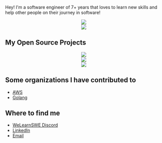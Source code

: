 Hey! I'm a software engineer of 7+ years that loves to learn new skills and help other people on their journey in software!

<div align="center">
  <img src="https://github-readme-stats-pi-hazel-84.vercel.app/api?username=it-me-joda&show=prs_merged,prs_merged_percentage&show_icons=true&count_private=true&disable_animations=false&rank_icon=percentile&theme=github_dark&include_all_commits=true&number_format=long&cache_seconds=600"/>
</div>
<div align="center">
  <img src="https://github-readme-stats-pi-hazel-84.vercel.app/api/top-langs/?username=it-me-joda&layout=compact&theme=github_dark&&hide=ShaderLab,HLSL,Mathematica,C%23,Vue,C%2B%2B,Java,Objective-C%2B%2B&cache_seconds=600"/>
</div>

## My Open Source Projects
<div align="center">
  <a href="https://github.com/it-me-joda/parse-my-file" align="center">
    <img src="https://github-readme-stats.vercel.app/api/pin/?username=it-me-joda&repo=parse-my-file&show_owner=true&theme=github_dark"/>
  </a>
</div>
<div align="center">
  <a href="https://github.com/it-me-joda/airthings-api">
    <img src="https://github-readme-stats.vercel.app/api/pin/?username=it-me-joda&repo=airthings-api&show_owner=true&theme=github_dark" />
  </a>
</div>
<div align="center">
  <a href="https://github.com/it-me-joda/airthings-api">
    <img src="https://github-readme-stats.vercel.app/api/pin/?username=it-me-joda&repo=botware-discord&show_owner=true&theme=github_dark" />
  </a>
</div>

## Some organizations I have contributed to
- [AWS](https://github.com/aws)
- [Golang](https://github.com/golang)

## Where to find me
- [WeLearnSWE Discord](https://discord.gg/rjb2gmrZQ9)
- [LinkedIn](https://linkedin.com/in/mrjosephbartley)
- [Email](mailto:josephdanielbartley@gmail.com)




